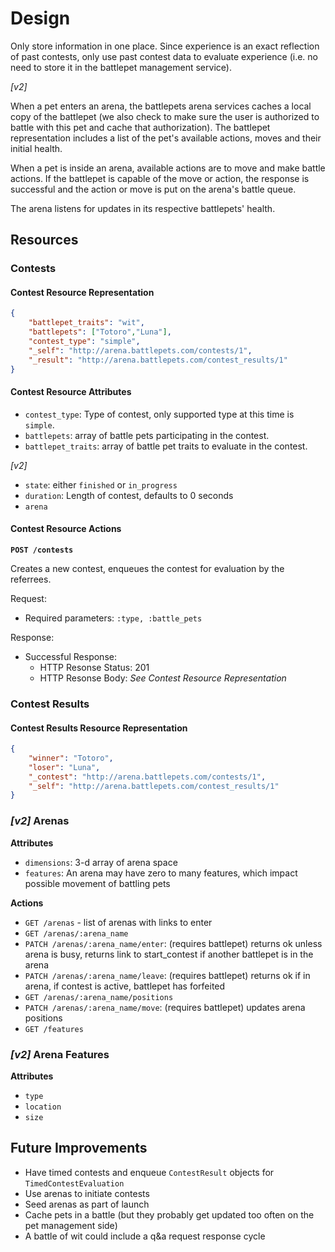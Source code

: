 # Design

Only store information in one place. Since experience is an exact reflection of past contests, only use past contest data to evaluate experience (i.e. no need to store it in the battlepet management service).

_[v2]_

When a pet enters an arena, the battlepets arena services caches a local copy of the battlepet (we also check to make sure the user is authorized to battle with this pet and cache that authorization). The battlepet representation includes a list of the pet's available actions, moves and their initial health.

When a pet is inside an arena, available actions are to move and make battle actions. If the battlepet is capable of the move or action, the response is successful and the action or move is put on the arena's battle queue.

The arena listens for updates in its respective battlepets' health.

## Resources

### Contests

#### Contest Resource Representation

```json
{
    "battlepet_traits": "wit",
    "battlepets": ["Totoro","Luna"],
    "contest_type": "simple",
    "_self": "http://arena.battlepets.com/contests/1",
    "_result": "http://arena.battlepets.com/contest_results/1"
}
```

#### Contest Resource Attributes

* `contest_type`: Type of contest, only supported type at this time is `simple`.
* `battlepets`: array of battle pets participating in the contest.
* `battlepet_traits`: array of battle pet traits to evaluate in the contest.

_[v2]_

* `state`: either `finished` or `in_progress`
* `duration`: Length of contest, defaults to 0 seconds
* `arena`

#### Contest Resource Actions

**`POST /contests`**

Creates a new contest, enqueues the contest for evaluation by the referrees.

Request:

* Required parameters: `:type, :battle_pets`

Response:

* Successful Response:
    * HTTP Resonse Status: 201
    * HTTP Resonse Body: _See Contest Resource Representation_

### Contest Results

#### Contest Results Resource Representation

```json
{
    "winner": "Totoro",
    "loser": "Luna",
    "_contest": "http://arena.battlepets.com/contests/1",
    "_self": "http://arena.battlepets.com/contest_results/1"
}
```


### _[v2]_ Arenas

**Attributes**

* `dimensions`: 3-d array of arena space
* `features`: An arena may have zero to many features, which impact possible movement of battling pets

**Actions**

* `GET /arenas` - list of arenas with links to enter
* `GET /arenas/:arena_name`
* `PATCH /arenas/:arena_name/enter`: (requires battlepet) returns ok unless arena is busy, returns link to start_contest if another battlepet is in the arena
* `PATCH /arenas/:arena_name/leave`: (requires battlepet) returns ok if in arena, if contest is active, battlepet has forfeited
* `GET /arenas/:arena_name/positions`
* `PATCH /arenas/:arena_name/move`: (requires battlepet) updates arena positions
* `GET /features`

### _[v2]_ Arena Features

**Attributes**

* `type`
* `location`
* `size`


## Future Improvements

* Have timed contests and enqueue `ContestResult` objects for `TimedContestEvaluation` 
* Use arenas to initiate contests
* Seed arenas as part of launch
* Cache pets in a battle (but they probably get updated too often on the pet management side)
* A battle of wit could include a q&a request response cycle
